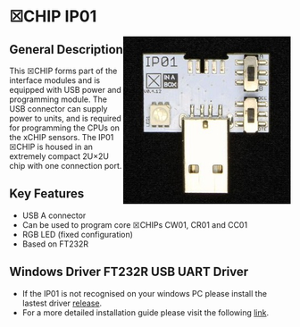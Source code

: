 # ☒CHIP IP01
<img src="extras/IP01_V0.4.12.JPG" width="300" align="right">

## General Description
This ☒CHIP forms part of the interface modules and is equipped with USB power and programming module. The USB connector can supply power to units, and is required for programming the CPUs on the xCHIP sensors. The IP01 ☒CHIP is housed in an extremely compact 2U×2U chip with one connection port.

## Key Features
- USB A connector
- Can be used to program core ☒CHIPs CW01, CR01 and CC01
- RGB LED (fixed configuration)
- Based on FT232R

## Windows Driver FT232R USB UART Driver
- If the IP01 is not recognised on your windows PC please install the lastest driver [release](https://github.com/xinabox/xIP01/releases/latest).
- For a more detailed installation guide please visit the following [link](http://www.usb-drivers.org/ft232r-usb-uart-driver.html).



